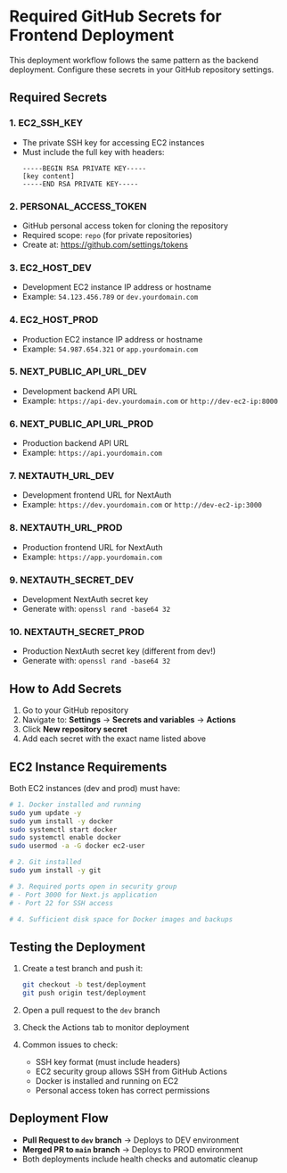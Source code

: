 # Required GitHub Secrets for Frontend Deployment

This deployment workflow follows the same pattern as the backend deployment. Configure these secrets in your GitHub repository settings.

## Required Secrets

### 1. **EC2_SSH_KEY**
- The private SSH key for accessing EC2 instances
- Must include the full key with headers:
  ```
  -----BEGIN RSA PRIVATE KEY-----
  [key content]
  -----END RSA PRIVATE KEY-----
  ```

### 2. **PERSONAL_ACCESS_TOKEN**
- GitHub personal access token for cloning the repository
- Required scope: `repo` (for private repositories)
- Create at: https://github.com/settings/tokens

### 3. **EC2_HOST_DEV**
- Development EC2 instance IP address or hostname
- Example: `54.123.456.789` or `dev.yourdomain.com`

### 4. **EC2_HOST_PROD**
- Production EC2 instance IP address or hostname
- Example: `54.987.654.321` or `app.yourdomain.com`

### 5. **NEXT_PUBLIC_API_URL_DEV**
- Development backend API URL
- Example: `https://api-dev.yourdomain.com` or `http://dev-ec2-ip:8000`

### 6. **NEXT_PUBLIC_API_URL_PROD**
- Production backend API URL
- Example: `https://api.yourdomain.com`

### 7. **NEXTAUTH_URL_DEV**
- Development frontend URL for NextAuth
- Example: `https://dev.yourdomain.com` or `http://dev-ec2-ip:3000`

### 8. **NEXTAUTH_URL_PROD**
- Production frontend URL for NextAuth
- Example: `https://app.yourdomain.com`

### 9. **NEXTAUTH_SECRET_DEV**
- Development NextAuth secret key
- Generate with: `openssl rand -base64 32`

### 10. **NEXTAUTH_SECRET_PROD**
- Production NextAuth secret key (different from dev!)
- Generate with: `openssl rand -base64 32`

## How to Add Secrets

1. Go to your GitHub repository
2. Navigate to: **Settings** → **Secrets and variables** → **Actions**
3. Click **New repository secret**
4. Add each secret with the exact name listed above

## EC2 Instance Requirements

Both EC2 instances (dev and prod) must have:

```bash
# 1. Docker installed and running
sudo yum update -y
sudo yum install -y docker
sudo systemctl start docker
sudo systemctl enable docker
sudo usermod -a -G docker ec2-user

# 2. Git installed
sudo yum install -y git

# 3. Required ports open in security group
# - Port 3000 for Next.js application
# - Port 22 for SSH access

# 4. Sufficient disk space for Docker images and backups
```

## Testing the Deployment

1. Create a test branch and push it:
   ```bash
   git checkout -b test/deployment
   git push origin test/deployment
   ```

2. Open a pull request to the `dev` branch

3. Check the Actions tab to monitor deployment

4. Common issues to check:
   - SSH key format (must include headers)
   - EC2 security group allows SSH from GitHub Actions
   - Docker is installed and running on EC2
   - Personal access token has correct permissions

## Deployment Flow

- **Pull Request to `dev` branch** → Deploys to DEV environment
- **Merged PR to `main` branch** → Deploys to PROD environment
- Both deployments include health checks and automatic cleanup